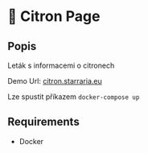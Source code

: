# **🍋 Citron Page**

## Popis

Leták s informacemi o citronech

Demo Url: [citron.starraria.eu](https://citron.starraria.eu)

Lze spustit příkazem `docker-compose up`

## Requirements
- Docker

